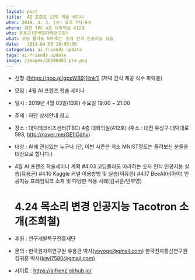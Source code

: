 ```yaml
---
layout: post
title:  AI 프렌즈 13회 학술 세미나
when: 2019. 4. 3. (수) 오후 7시-9시
where: 대전 TBC 4층 대회의실 412호
who: 유용균(한국원자력연구원)
what: 코딩 몰라도 따라하는 숫자 인식 인공지능 실습
date:   2019-04-03 19:00:00
categories: ai-friends update
tags: ai-friends update
image: /images/20190403_pre.png
---
```


* 신청 :[https://goo.gl/gpxWB9][link1] (저녁 간식 제공 식수 파악용)  

[link1]:https://goo.gl/gpxWB9

- 모임 : 4월 AI 프렌즈 학술 세미나
- 일시 : 2019년 4월 03일(13회) 수요일 19:00 ~ 21:00
- 주제 : 하단 상세안내 참고
- 장소 : 대덕테크비즈센터(TBC) 4층 대회의실(412호)
             (주소 : 대전 유성구 대덕대로 593, http://naver.me/GEfICdhv)
- 대상 : AI에 관심있는 누구나
             (단, 이번 시즌은 최소 MNIST정도는 돌려보신 분들을 대상으로 합니다.)
- 4월 AI 프렌즈 학술세미나 계획 
  #4.03 코딩몰라도 따라하는 숫자 인식 인공지능 실습(유용균)
  #4.10 Kaggle 커널 이용방법 및 실습(이유한)
  #4.17 BeeAI(비아이) 인공지능 프레임워크 소개 및 다양한 적용 사례(김귀훈/안후영)
  # 4.24 목소리 변경 인공지능 Tacotron 소개(조희철)

- 후원 : 연구개발특구진흥재단
- 문의 : 한국원자력연구원 유용균 박사(yoyogo@gmail.com)
             한국전자통신연구원 김귀훈 박사(kiwi7580@gmail.com)
- 사이트 : https://aifrenz.github.io/ 
